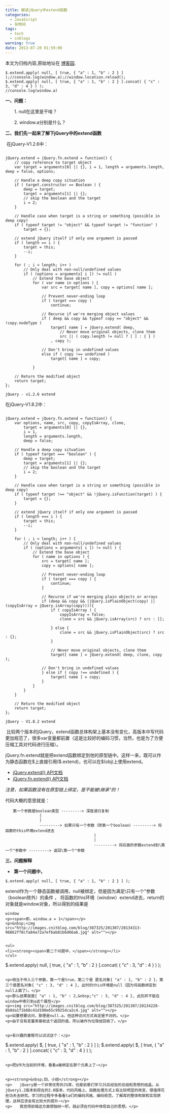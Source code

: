 ```yaml
---
title: 解读jQuery中extend函数
categories:
  - JavaScript
  - 杂物间
tags:
  - tech
  - cnblogs
warning: true
date: 2013-07-20 01:59:00
---
```


<div class="history-article">本文为归档内容,原始地址在 <a href="http://www.cnblogs.com/hustskyking/archive/2013/07/20/extend-in-jQuery.html" target="_blank">博客园</a>.</div>


```
$.extend.apply( null, [ true, { "a" : 1, "b" : 2 } ] );//console.log(window.a);//window.location.reload();
$.extend.apply( null, [ true, { "a" : 1, "b" : 2 } ].concat( { "c" : 3, "d" : 4 } ) );
//console.log(window.a)

```

<p><strong>一、问题：</strong></p>
<p>　　1. null在这里是干啥？</p>
<p>　　2. window.a分别是什么？</p>


<p><strong>二、我们先一起来了解下jQuery中的extend函数</strong></p>
<p>&nbsp;在jQuery-V1.2.6中：</p>

```

jQuery.extend = jQuery.fn.extend = function() {
    // copy reference to target object
    var target = arguments[0] || {}, i = 1, length = arguments.length, deep = false, options;

    // Handle a deep copy situation
    if ( target.constructor == Boolean ) {
        deep = target;
        target = arguments[1] || {};
        // skip the boolean and the target
        i = 2;
    }

    // Handle case when target is a string or something (possible in deep copy)
    if ( typeof target != "object" && typeof target != "function" )
        target = {};

    // extend jQuery itself if only one argument is passed
    if ( length == i ) {
        target = this;
        --i;
    }

    for ( ; i < length; i++ )
        // Only deal with non-null/undefined values
        if ( (options = arguments[ i ]) != null )
            // Extend the base object
            for ( var name in options ) {
                var src = target[ name ], copy = options[ name ];

                // Prevent never-ending loop
                if ( target === copy )
                    continue;

                // Recurse if we're merging object values
                if ( deep && copy && typeof copy == "object" && !copy.nodeType )
                    target[ name ] = jQuery.extend( deep,
                        // Never move original objects, clone them
                        src || ( copy.length != null ? [ ] : { } )
                    , copy );

                // Don't bring in undefined values
                else if ( copy !== undefined )
                    target[ name ] = copy;

            }

    // Return the modified object
    return target;
};

jQuery - v1.2.6 extend
```



<p>在jQuery-V1.8.2中：</p>

```

jQuery.extend = jQuery.fn.extend = function() {
    var options, name, src, copy, copyIsArray, clone,
        target = arguments[0] || {},
        i = 1,
        length = arguments.length,
        deep = false;

    // Handle a deep copy situation
    if ( typeof target === "boolean" ) {
        deep = target;
        target = arguments[1] || {};
        // skip the boolean and the target
        i = 2;
    }

    // Handle case when target is a string or something (possible in deep copy)
    if ( typeof target !== "object" && !jQuery.isFunction(target) ) {
        target = {};
    }

    // extend jQuery itself if only one argument is passed
    if ( length === i ) {
        target = this;
        --i;
    }

    for ( ; i < length; i++ ) {
        // Only deal with non-null/undefined values
        if ( (options = arguments[ i ]) != null ) {
            // Extend the base object
            for ( name in options ) {
                src = target[ name ];
                copy = options[ name ];

                // Prevent never-ending loop
                if ( target === copy ) {
                    continue;
                }

                // Recurse if we're merging plain objects or arrays
                if (deep && copy && (jQuery.isPlainObject(copy) || (copyIsArray = jQuery.isArray(copy)))){
                    if ( copyIsArray ) {
                        copyIsArray = false;
                        clone = src && jQuery.isArray(src) ? src : [];

                    } else {
                        clone = src && jQuery.isPlainObject(src) ? src : {};
                    }

                    // Never move original objects, clone them
                    target[ name ] = jQuery.extend( deep, clone, copy );

                // Don't bring in undefined values
                } else if ( copy !== undefined ) {
                    target[ name ] = copy;
                }
            }
        }
    }

    // Return the modified object
    return target;
};

jQuery - V1.8.2 extend
```



<p>&nbsp;比较两个版本的jQuery，extend函数总体构架上基本没有变化，高版本中写代码更加规范了，很多var变量都前置（这是比较好的编码习惯，当然，也是为了方便压缩工具对代码进行压缩）。</p>
<p>jQuery.fn.extend就是把extend函数绑定到他的原型链中。这样一来，既可以作为静态函数在$上直接引用($.extend)，也可以在$(obj)上使用extend。</p>
<ul>
<li><a href="http://api.jquery.com/jQuery.extend/" target="_blank">jQuery.extend() API文档</a></li>
<li><a href="http://api.jquery.com/jQuery.fn.extend/" target="_blank">jQuery.fn.extend() API文档</a></li>
</ul>
<p><em>注意，如果函数没有在原型链上绑定，是不能被\继承"的！</em></p>


<p>代码大概的意思就是：</p>

```
　　第一个参数是boolean类型 ---------> 深度递归复制
               |
               |
               ---------> 如果只有一个参数（除第一个boolean）---------> 将函数的this环境extend进去
                                       |
                                       |
                                       ---------> 将后面的参数extend到\第一个"参数中 ---------> 返回\第一个"参数

```



<p><strong>三、问题解释</strong></p>
<ul>
<li><strong>&nbsp;第一个问题中，</strong></li>
</ul>

```
$.extend.apply( null, [ true, { "a" : 1, "b" : 2 } ] );

```

<p>extend作为一个静态函数被调用，null被绑定，但是因为满足\只有一个"参数（boolean除外）的条件 ， 将函数的this环境（window）extend进去，return的对象就是window对象，所以得到的结果是</p>

```
window 
<p><span>即，window.a = 1</span></p>
<p>&nbsp;<img src="http://images.cnitblog.com/blog/387325/201307/20134313-96862ff8cfa84a72a7ef6ab81b6d66a6.jpg" alt=""></p>


<ul>
<li><strong><span>第二个问题中，</span></strong></li>
</ul>

```
$.extend.apply( null, [ true, { "a" : 1, "b" : 2 } ].concat( { "c" : 3, "d" : 4 } ) );

```

<p>相当于传入三个参数，第一个是true，第二个是 匿名对象{ "a" : 1, "b" : 2 }，第三个是匿名对象{ "c" : 3, "d" : 4 }, 此时的this环境是null（因为将函数绑定到null上面了）。</p>
<p>那么结果就是{ "a" : 1, "b" : 2,&nbsp;"c" : 3, "d" : 4 }, 此刻并不能在window中索引到a这个属性</p>
<p><img src="http://images.cnitblog.com/blog/387325/201307/20134220-8b0da1f1b68c41d190e65c9925dca2c4.jpg" alt=""></p>
<p>如要想要访问，那便是null.a，但这种访问方式肯定是不对的。</p>
<p>由于没有变量来接收这个返回的值，所以被作为垃圾给回收了。</p>


<p>有兴趣的童鞋可以试试这个：</p>

```
$.extend.apply( $, [ true, { "a" : 1, "b" : 2 } ] );
$.extend.apply( $, [ true, { "a" : 1, "b" : 2 } ].concat( { "c" : 3, "d" : 4 } ) );

```

<p>把$作为当前的环境，看看a被绑定在那个元素上了~</p>


<p><strong>&nbsp;四、小结</strong></p>
<p>　　jQuery是一个非常优秀的JS库，也是前辈们学习JS后经验的总结和思想的结晶，从jQuery1.2版本到现在的2.0版本，代码风格上、函数处理方式上有比较明显的改变，很值得花些功夫去研究。学习的过程中多看看ta们的编码风格、编码规范，了解库的整体构架和实现原理，这样应该会有比较大的提升~</p>
<p>　　我觉得前端这方面想独树一帜，就必须在代码中体现自己的思想。</p>



